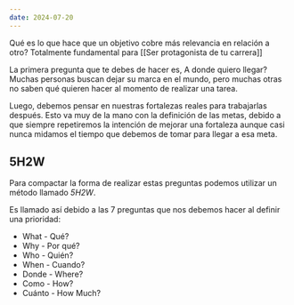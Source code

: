 ```yaml
---
date: 2024-07-20
---
```


Qué es lo que hace que un objetivo cobre más relevancia en relación a otro? Totalmente fundamental para [[Ser protagonista de tu carrera]]

La primera pregunta que te debes de hacer es, A donde quiero llegar? Muchas personas buscan dejar su marca en el mundo, pero muchas otras no saben qué quieren hacer al momento de realizar una tarea.

Luego, debemos pensar en nuestras fortalezas reales para trabajarlas después. Esto va muy de la mano con la definición de las metas, debido a que siempre repetiremos la intención de mejorar una fortaleza aunque casi nunca midamos el tiempo que debemos de tomar para llegar a esa meta.
## 5H2W

Para compactar la forma de realizar estas preguntas podemos utilizar un método llamado *5H2W*.

Es llamado así debido a las 7 preguntas que nos debemos hacer al definir una prioridad: 

- What - Qué?
- Why - Por qué?
- Who - Quién?
- When - Cuando?
- Donde - Where?
- Como - How?
- Cuánto - How Much?
